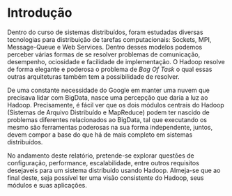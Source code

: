 # Introdução

Dentro do curso de sistemas distribuídos, foram estudadas diversas tecnologias para distribuição de tarefas computacionais: Sockets, MPI, Message-Queue e Web Services. Dentro desses modelos podemos perceber várias formas de se resolver problemas de comunicação, desempenho, ociosidade e facilidade de implementação. O Hadoop resolve de forma elegante e poderosa o problema de _Bag Of Task_ o qual essas outras arquiteturas também tem a possibilidade de resolver.

De uma constante necessidade do Google em manter uma nuvem que precisava lidar com BigData, nasce uma percepção que daria a luz ao Hadoop. Precisamente, é fácil ver que os dois módulos centrais do Hadoop (Sistemas de Arquivo Distribuído e MapReduce) podem ter nascido de problemas diferentes relacionados ao BigData, tal que executando os mesmo são ferramentas poderosas na sua forma independente, juntos, devem compor a base do que há de mais completo em sistemas distribuídos.

No andamento deste relatório, pretende-se explorar questões de configuração, performance, escalabilidade, entre outros requisitos desejaveis para um sistema distribuído usando Hadoop. Almeja-se que ao final deste, seja possível ter uma visão consistente do Hadoop, seus módulos e suas aplicações.
